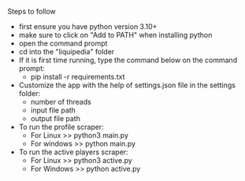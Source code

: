Steps to follow
- first ensure you have python version 3.10+
- make sure to click on "Add to PATH" when installing python
- open the command prompt
- cd into the "liquipedia" folder
- If it is first time running, type the command below on the command prompt:
    -  pip install -r requirements.txt
- Customize the app with the help of settings.json file in the settings folder:
    - number of threads
    - input file path
    - output file path
- To run the profile scraper:
    - For Linux >> python3 main.py
    - For windows >> python main.py
- To run the active players scraper:
    - For Linux >> python3 active.py
    - For Windows >> python active.py
